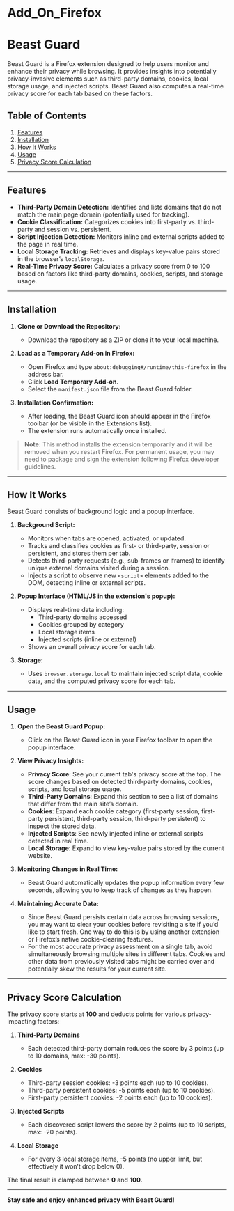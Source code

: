 # Add_On_Firefox

# Beast Guard

Beast Guard is a Firefox extension designed to help users monitor and enhance their privacy while browsing. It provides insights into potentially privacy-invasive elements such as third-party domains, cookies, local storage usage, and injected scripts. Beast Guard also computes a real-time privacy score for each tab based on these factors.

## Table of Contents

1. [Features](#features)  
2. [Installation](#installation)  
3. [How It Works](#how-it-works)  
4. [Usage](#usage)  
5. [Privacy Score Calculation](#privacy-score-calculation)  

---

## Features

- **Third-Party Domain Detection:** Identifies and lists domains that do not match the main page domain (potentially used for tracking).  
- **Cookie Classification:** Categorizes cookies into first-party vs. third-party and session vs. persistent.  
- **Script Injection Detection:** Monitors inline and external scripts added to the page in real time.  
- **Local Storage Tracking:** Retrieves and displays key-value pairs stored in the browser’s `localStorage`.  
- **Real-Time Privacy Score:** Calculates a privacy score from 0 to 100 based on factors like third-party domains, cookies, scripts, and storage usage.

---

## Installation

1. **Clone or Download the Repository:**
   - Download the repository as a ZIP or clone it to your local machine.
   
2. **Load as a Temporary Add-on in Firefox:**
   - Open Firefox and type `about:debugging#/runtime/this-firefox` in the address bar.
   - Click **Load Temporary Add-on**.
   - Select the `manifest.json` file from the Beast Guard folder.

3. **Installation Confirmation:**
   - After loading, the Beast Guard icon should appear in the Firefox toolbar (or be visible in the Extensions list).
   - The extension runs automatically once installed.

> **Note:** This method installs the extension temporarily and it will be removed when you restart Firefox. For permanent usage, you may need to package and sign the extension following Firefox developer guidelines.

---

## How It Works

Beast Guard consists of background logic and a popup interface.

1. **Background Script:**  
   - Monitors when tabs are opened, activated, or updated.
   - Tracks and classifies cookies as first- or third-party, session or persistent, and stores them per tab.
   - Detects third-party requests (e.g., sub-frames or iframes) to identify unique external domains visited during a session.
   - Injects a script to observe new `<script>` elements added to the DOM, detecting inline or external scripts.

2. **Popup Interface (HTML/JS in the extension's popup):**  
   - Displays real-time data including:
     - Third-party domains accessed
     - Cookies grouped by category
     - Local storage items
     - Injected scripts (inline or external)
   - Shows an overall privacy score for each tab.

3. **Storage:**
   - Uses `browser.storage.local` to maintain injected script data, cookie data, and the computed privacy score for each tab.

---

## Usage

1. **Open the Beast Guard Popup:**
   - Click on the Beast Guard icon in your Firefox toolbar to open the popup interface.

2. **View Privacy Insights:**
   - **Privacy Score**: See your current tab's privacy score at the top. The score changes based on detected third-party domains, cookies, scripts, and local storage usage.
   - **Third-Party Domains**: Expand this section to see a list of domains that differ from the main site’s domain.
   - **Cookies**: Expand each cookie category (first-party session, first-party persistent, third-party session, third-party persistent) to inspect the stored data.
   - **Injected Scripts**: See newly injected inline or external scripts detected in real time.
   - **Local Storage**: Expand to view key-value pairs stored by the current website.

3. **Monitoring Changes in Real Time:**
   - Beast Guard automatically updates the popup information every few seconds, allowing you to keep track of changes as they happen.

4. **Maintaining Accurate Data:**
   - Since Beast Guard persists certain data across browsing sessions, you may want to clear your cookies before revisiting a site if you’d like to start fresh. One way to do this is by using another extension or Firefox’s native cookie-clearing features.
   - For the most accurate privacy assessment on a single tab, avoid simultaneously browsing multiple sites in different tabs. Cookies and other data from previously visited tabs might be carried over and potentially skew the results for your current site.


---

## Privacy Score Calculation

The privacy score starts at **100** and deducts points for various privacy-impacting factors:

1. **Third-Party Domains**  
   - Each detected third-party domain reduces the score by 3 points (up to 10 domains, max: -30 points).

2. **Cookies**  
   - Third-party session cookies: -3 points each (up to 10 cookies).
   - Third-party persistent cookies: -5 points each (up to 10 cookies).
   - First-party persistent cookies: -2 points each (up to 10 cookies).

3. **Injected Scripts**  
   - Each discovered script lowers the score by 2 points (up to 10 scripts, max: -20 points).

4. **Local Storage**  
   - For every 3 local storage items, -5 points (no upper limit, but effectively it won’t drop below 0).

The final result is clamped between **0** and **100**.

---

**Stay safe and enjoy enhanced privacy with Beast Guard!**
